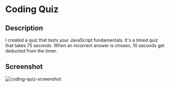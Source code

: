 # Coding Quiz

## Description
I created a quiz that tests your JavaScript fundamentals. It's a timed quiz that takes 75 seconds. 
When an incorrect answer is chosen, 10 seconds get deducted from the timer. 

## Screenshot
![coding-quiz-screenshot](https://user-images.githubusercontent.com/109008159/184065071-940e65af-275f-4bbe-b998-0d7da315c190.png)

